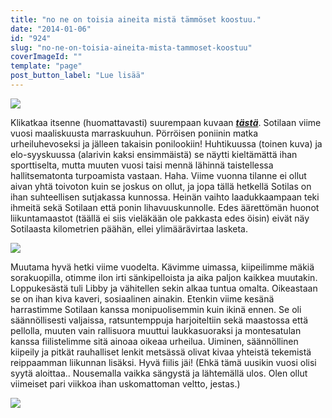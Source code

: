 ```yaml
---
title: "no ne on toisia aineita mistä tämmöset koostuu."
date: "2014-01-06"
id: "924"
slug: "no-ne-on-toisia-aineita-mista-tammoset-koostuu"
coverImageId: ""
template: "page"
post_button_label: "Lue lisää"
---
```


[![](/images/vuosi2.png)](http://2.bp.blogspot.com/-fX5OqnKVA84/Ush9LaiCKwI/AAAAAAAAHxU/zsxUZIFIJ50/s1600/vuosi2.png)

  

Klikatkaa itsenne (huomattavasti) suurempaan kuvaan _**[tästä](http://maisaw.otukset.fi/kuvat/2013/Unknown%20Soldier/vuosi.png/_full.jpg)**_. Sotilaan viime vuosi maaliskuusta marraskuuhun. Pörröisen poniinin matka urheiluhevoseksi ja jälleen takaisin ponilookiin! Huhtikuussa (toinen kuva) ja elo-syyskuussa (alarivin kaksi ensimmäistä) se näytti kieltämättä ihan sporttiselta, mutta muuten vuosi taisi mennä lähinnä taistellessa hallitsematonta turpoamista vastaan. Haha. Viime vuonna tilanne ei ollut aivan yhtä toivoton kuin se joskus on ollut, ja jopa tällä hetkellä Sotilas on ihan suhteellisen sutjakassa kunnossa. Heinän vaihto laadukkaampaan teki ihmeitä sekä Sotilaan että ponin lihavuuskunnolle. Edes äärettömän huonot liikuntamaastot (täällä ei siis vieläkään ole pakkasta edes öisin) eivät näy Sotilaasta kilometrien päähän, ellei ylimäärävirtaa lasketa.  
  

[![](/images/vuosi4.png)](http://4.bp.blogspot.com/-7M_b3fBg9_g/Usnhg8hCQ5I/AAAAAAAAHyE/RWZhWG4Sq_8/s1600/vuosi4.png)

  
Muutama hyvä hetki viime vuodelta. Kävimme uimassa, kiipeilimme mäkiä sorakuopilla, otimme ilon irti sänkipelloista ja aika paljon kaikkea muutakin. Loppukesästä tuli Libby ja vähitellen sekin alkaa tuntua omalta. Oikeastaan se on ihan kiva kaveri, sosiaalinen ainakin. Etenkin viime kesänä harrastimme Sotilaan kanssa monipuolisemmin kuin ikinä ennen. Se oli säännöllisesti valjaissa, ratsuntemppuja harjoiteltiin sekä maastossa että pellolla, muuten vain rallisuora muuttui laukkasuoraksi ja montesatulan kanssa fiilistelimme sitä ainoaa oikeaa urheilua. Uiminen, säännöllinen kiipeily ja pitkät rauhalliset lenkit metsässä olivat kivaa yhteistä tekemistä reippaamman liikunnan lisäksi. Hyvä fiilis jäi! (Ehkä tämä uusikin vuosi olisi syytä aloittaa.. Nousemalla vaikka sängystä ja lähtemällä ulos. Olen ollut viimeiset pari viikkoa ihan uskomattoman veltto, jestas.)  
  
  

[![](/images/ak_uusi.png)](http://2.bp.blogspot.com/-f2DdGX8lQPc/UsqFuEHulxI/AAAAAAAAHyU/rRK3z6FHA8A/s1600/ak_uusi.png)
